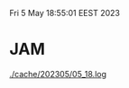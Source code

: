 Fri  5 May 18:55:01 EEST 2023
# JAM
<a href='./cache/202305/05_18.log'>./cache/202305/05_18.log</a>
